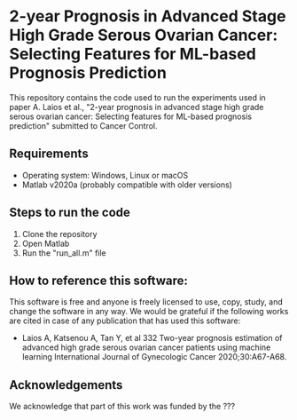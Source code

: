 # 2-year Prognosis in Advanced Stage High Grade Serous Ovarian Cancer: Selecting Features for ML-based Prognosis Prediction

This repository contains the code used to run the experiments used in paper A. Laios et al., "2-year prognosis in advanced stage high grade serous ovarian cancer: Selecting features for ML-based prognosis prediction" submitted to Cancer Control.

## Requirements

* Operating system: Windows, Linux or macOS
* Matlab v2020a (probably compatible with older versions)
    
## Steps to run the code

1. Clone the repository
2. Open Matlab
3. Run the "run_all.m" file

  
## How to reference this software:
This software is free and anyone is freely licensed to use, copy, study, and change the software in any way.
We would be grateful if the following works are cited in case of any publication that has used this software:

- Laios A, Katsenou A, Tan Y, et al 332 Two-year prognosis estimation of advanced high grade serous ovarian cancer patients using machine learning International Journal of Gynecologic Cancer 2020;30:A67-A68.



## Acknowledgements
We acknowledge that part of this work was funded by the ???

